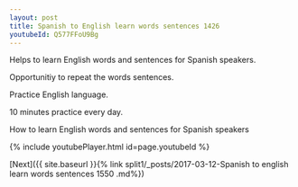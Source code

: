 ```yaml
---
layout: post
title: Spanish to English learn words sentences 1426 
youtubeId: Q577FFoU9Bg
---
```

 
 
Helps to learn English words and sentences for Spanish speakers.

Opportunitiy to repeat the words sentences. 

Practice English language. 
 
10 minutes practice every day. 
 
How to learn English words and sentences for Spanish speakers 
 
{% include youtubePlayer.html id=page.youtubeId %}
 
 
[Next]({{ site.baseurl }}{% link  split1/_posts/2017-03-12-Spanish to english learn words sentences 1550 .md%})
 
